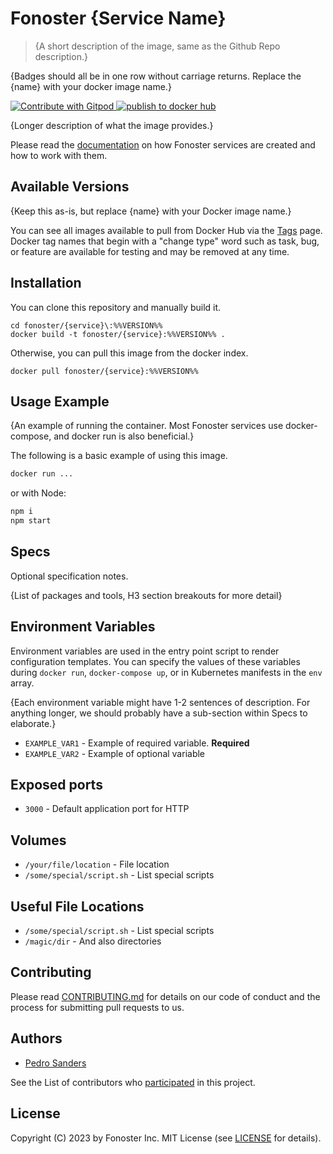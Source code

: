 # Fonoster {Service Name}

> {A short description of the image, same as the Github Repo description.}

{Badges should all be in one row without carriage returns. Replace the {name} with your docker image name.}

<a href="https://gitpod.io/#https://github.com/fonoster/nodejs-service"> <img src="https://img.shields.io/badge/Contribute%20with-Gitpod-908a85?logo=gitpod" alt="Contribute with Gitpod" /> </a> [![publish to docker hub](https://github.com/fonoster/nodejs-service/actions/workflows/gh_docker.yml/badge.svg)](https://github.com/fonoster/nodejs-service/actions/workflows/gh_docker.yml)

{Longer description of what the image provides.}

Please read the [documentation](link) on how Fonoster services are created and how to work with them.

## Available Versions

{Keep this as-is, but replace {name} with your Docker image name.}

You can see all images available to pull from Docker Hub via the [Tags]() page. Docker tag names that begin with a "change type" word such as task, bug, or feature are available for testing and may be removed at any time.

## Installation

You can clone this repository and manually build it.

```
cd fonoster/{service}\:%%VERSION%%
docker build -t fonoster/{service}:%%VERSION%% .
```

Otherwise, you can pull this image from the docker index.

```
docker pull fonoster/{service}:%%VERSION%%
```

## Usage Example

{An example of running the container. Most Fonoster services use docker-compose, and docker run is also beneficial.}

The following is a basic example of using this image.

```bash
docker run ...
```

or with Node:

```bash
npm i
npm start
```

## Specs

Optional specification notes.

{List of packages and tools, H3 section breakouts for more detail}

## Environment Variables

Environment variables are used in the entry point script to render configuration templates. You can specify the values of these variables during `docker run`, `docker-compose up`, or in Kubernetes manifests in the `env` array.

{Each environment variable might have 1-2 sentences of description. For anything longer, we should probably have a sub-section within Specs to elaborate.}

- `EXAMPLE_VAR1` - Example of required variable. **Required**
- `EXAMPLE_VAR2` - Example of optional variable

## Exposed ports

- `3000` - Default application port for HTTP

## Volumes

- `/your/file/location` - File location
- `/some/special/script.sh` - List special scripts

## Useful File Locations

- `/some/special/script.sh` - List special scripts
- `/magic/dir` - And also directories

## Contributing

Please read [CONTRIBUTING.md](https://github.com/fonoster/fonoster/blob/master/CONTRIBUTING.md) for details on our code of conduct and the process for submitting pull requests to us.

## Authors

- [Pedro Sanders](https://github.com/psanders)

See the List of contributors who [participated](https://github.com/fonoster/nodejs-service/contributors) in this project.

## License

Copyright (C) 2023 by Fonoster Inc. MIT License (see [LICENSE](https://github.com/fonoster/fonoster/blob/master/LICENSE) for details).
